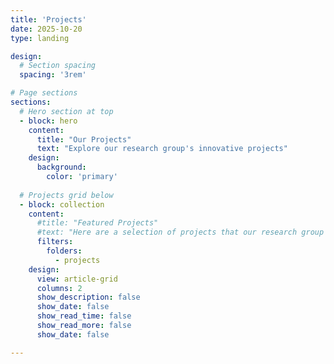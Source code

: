 ```yaml
---
title: 'Projects'
date: 2025-10-20
type: landing

design:
  # Section spacing
  spacing: '3rem'

# Page sections
sections:
  # Hero section at top
  - block: hero
    content:
      title: "Our Projects"
      text: "Explore our research group's innovative projects"
    design:
      background:
        color: 'primary'
  
  # Projects grid below
  - block: collection
    content:
      #title: "Featured Projects"
      #text: "Here are a selection of projects that our research group are currently working on."
      filters:
        folders:
          - projects
    design:
      view: article-grid
      columns: 2
      show_description: false
      show_date: false
      show_read_time: false
      show_read_more: false
      show_date: false

---
```

